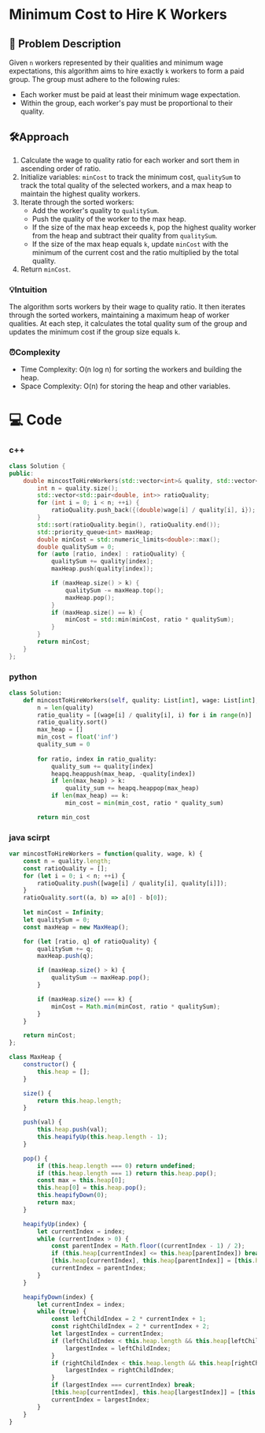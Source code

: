 # Minimum Cost to Hire K Workers

## 📜 Problem Description
Given `n` workers represented by their qualities and minimum wage expectations, this algorithm aims to hire exactly `k` workers to form a paid group. The group must adhere to the following rules:
- Each worker must be paid at least their minimum wage expectation.
- Within the group, each worker's pay must be proportional to their quality.

## 🛠️Approach
1. Calculate the wage to quality ratio for each worker and sort them in ascending order of ratio.
2. Initialize variables: `minCost` to track the minimum cost, `qualitySum` to track the total quality of the selected workers, and a max heap to maintain the highest quality workers.
3. Iterate through the sorted workers:
   - Add the worker's quality to `qualitySum`.
   - Push the quality of the worker to the max heap.
   - If the size of the max heap exceeds `k`, pop the highest quality worker from the heap and subtract their quality from `qualitySum`.
   - If the size of the max heap equals `k`, update `minCost` with the minimum of the current cost and the ratio multiplied by the total quality.
4. Return `minCost`.

### 💡Intuition
The algorithm sorts workers by their wage to quality ratio. It then iterates through the sorted workers, maintaining a maximum heap of worker qualities. At each step, it calculates the total quality sum of the group and updates the minimum cost if the group size equals `k`.

### ⏰Complexity
- Time Complexity: O(n log n) for sorting the workers and building the heap.
- Space Complexity: O(n) for storing the heap and other variables.

# 💻 Code
### c++
```c++
class Solution {
public:
    double mincostToHireWorkers(std::vector<int>& quality, std::vector<int>& wage, int k) {
        int n = quality.size();
        std::vector<std::pair<double, int>> ratioQuality;
        for (int i = 0; i < n; ++i) {
            ratioQuality.push_back({(double)wage[i] / quality[i], i});
        }
        std::sort(ratioQuality.begin(), ratioQuality.end());
        std::priority_queue<int> maxHeap;
        double minCost = std::numeric_limits<double>::max();
        double qualitySum = 0;
        for (auto [ratio, index] : ratioQuality) {
            qualitySum += quality[index];
            maxHeap.push(quality[index]);

            if (maxHeap.size() > k) {
                qualitySum -= maxHeap.top();
                maxHeap.pop();
            }
            if (maxHeap.size() == k) {
                minCost = std::min(minCost, ratio * qualitySum);
            }
        }
        return minCost;
    }
};
```
### python
```python
class Solution:
    def mincostToHireWorkers(self, quality: List[int], wage: List[int], k: int) -> float:
        n = len(quality)
        ratio_quality = [(wage[i] / quality[i], i) for i in range(n)]
        ratio_quality.sort()
        max_heap = []
        min_cost = float('inf')
        quality_sum = 0
        
        for ratio, index in ratio_quality:
            quality_sum += quality[index]
            heapq.heappush(max_heap, -quality[index])
            if len(max_heap) > k:
                quality_sum += heapq.heappop(max_heap)
            if len(max_heap) == k:
                min_cost = min(min_cost, ratio * quality_sum)

        return min_cost
```
### java scirpt
```javascript
var mincostToHireWorkers = function(quality, wage, k) {
    const n = quality.length;
    const ratioQuality = [];
    for (let i = 0; i < n; ++i) {
        ratioQuality.push([wage[i] / quality[i], quality[i]]);
    }
    ratioQuality.sort((a, b) => a[0] - b[0]);
    
    let minCost = Infinity;
    let qualitySum = 0;
    const maxHeap = new MaxHeap();

    for (let [ratio, q] of ratioQuality) {
        qualitySum += q;
        maxHeap.push(q);

        if (maxHeap.size() > k) {
            qualitySum -= maxHeap.pop();
        }

        if (maxHeap.size() === k) {
            minCost = Math.min(minCost, ratio * qualitySum);
        }
    }

    return minCost;
};

class MaxHeap {
    constructor() {
        this.heap = [];
    }

    size() {
        return this.heap.length;
    }

    push(val) {
        this.heap.push(val);
        this.heapifyUp(this.heap.length - 1);
    }

    pop() {
        if (this.heap.length === 0) return undefined;
        if (this.heap.length === 1) return this.heap.pop();
        const max = this.heap[0];
        this.heap[0] = this.heap.pop();
        this.heapifyDown(0);
        return max;
    }

    heapifyUp(index) {
        let currentIndex = index;
        while (currentIndex > 0) {
            const parentIndex = Math.floor((currentIndex - 1) / 2);
            if (this.heap[currentIndex] <= this.heap[parentIndex]) break;
            [this.heap[currentIndex], this.heap[parentIndex]] = [this.heap[parentIndex], this.heap[currentIndex]];
            currentIndex = parentIndex;
        }
    }

    heapifyDown(index) {
        let currentIndex = index;
        while (true) {
            const leftChildIndex = 2 * currentIndex + 1;
            const rightChildIndex = 2 * currentIndex + 2;
            let largestIndex = currentIndex;
            if (leftChildIndex < this.heap.length && this.heap[leftChildIndex] > this.heap[largestIndex]) {
                largestIndex = leftChildIndex;
            }
            if (rightChildIndex < this.heap.length && this.heap[rightChildIndex] > this.heap[largestIndex]) {
                largestIndex = rightChildIndex;
            }
            if (largestIndex === currentIndex) break;
            [this.heap[currentIndex], this.heap[largestIndex]] = [this.heap[largestIndex], this.heap[currentIndex]];
            currentIndex = largestIndex;
        }
    }
}
```